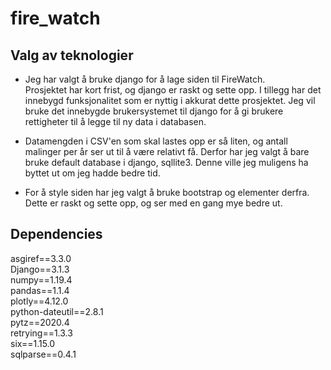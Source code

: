 # fire_watch

## Valg av teknologier
- Jeg har valgt å bruke django for å lage siden til FireWatch.  
Prosjektet har kort frist, og django er raskt og sette opp. I tillegg har det innebygd funksjonalitet som er nyttig i akkurat dette prosjektet.
Jeg vil bruke det innebygde brukersystemet til django for å gi brukere rettigheter til å legge til ny data i databasen. 

- Datamengden i CSV'en som skal lastes opp er så liten, og antall malinger per år ser ut til å være relativt få. Derfor har jeg valgt å bare bruke default database i django, sqllite3. Denne ville jeg muligens ha byttet ut om jeg hadde bedre tid. 

- For å style siden har jeg valgt å bruke bootstrap og elementer derfra. Dette er raskt og sette opp, og ser med en gang mye bedre ut. 

## Dependencies
asgiref==3.3.0  
Django==3.1.3  
numpy==1.19.4  
pandas==1.1.4  
plotly==4.12.0  
python-dateutil==2.8.1  
pytz==2020.4  
retrying==1.3.3  
six==1.15.0  
sqlparse==0.4.1  
